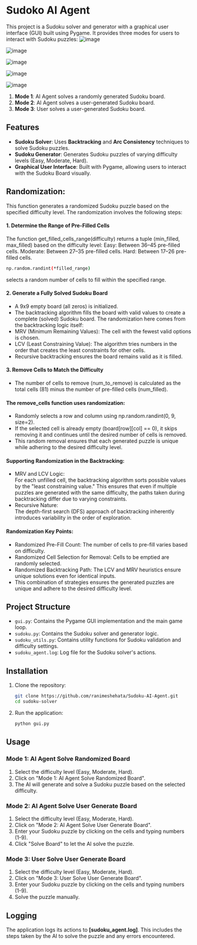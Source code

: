 # Sudoko AI Agent

This project is a Sudoku solver and generator with a graphical user interface (GUI) built using Pygame. It provides three modes for users to interact with Sudoku puzzles:
![image](https://github.com/user-attachments/assets/dd8eb676-c2a5-43cd-ab23-69f5285fd7e9)

![image](https://github.com/user-attachments/assets/c9822c3e-2b0d-46ac-8f69-fd179d31b63b)

![image](https://github.com/user-attachments/assets/602f3c64-b56d-4030-ba6e-f8df35305427)

![image](https://github.com/user-attachments/assets/fa66fd3b-af3f-4b69-ba1f-fcd2a0ebf455)

![image](https://github.com/user-attachments/assets/bafab339-4dbc-4542-98b8-3d76effc36e8)


1. **Mode 1**: AI Agent solves a randomly generated Sudoku board.
2. **Mode 2**: AI Agent solves a user-generated Sudoku board.
3. **Mode 3**: User solves a user-generated Sudoku board.

## Features

- **Sudoku Solver**: Uses **Backtracking** and **Arc Consistency** techniques to solve Sudoku puzzles.
- **Sudoku Generator**: Generates Sudoku puzzles of varying difficulty levels (Easy, Moderate, Hard).
- **Graphical User Interface**: Built with Pygame, allowing users to interact with the Sudoku Board visually.

## Randomization:

This function generates a randomized Sudoku puzzle based on the specified difficulty level. The randomization involves the following steps:

#### 1. Determine the Range of Pre-Filled Cells

The function get_filled_cells_range(difficulty) returns a tuple (min_filled, max_filled) based on the difficulty level:
Easy: Between 36–45 pre-filled cells.
Moderate: Between 27–35 pre-filled cells.
Hard: Between 17–26 pre-filled cells.
 ```sh
np.random.randint(*filled_range) 
```
selects a random number of cells to fill within the specified range.

#### 2. Generate a Fully Solved Sudoku Board

- A 9x9 empty board (all zeros) is initialized. <br>
- The backtracking algorithm fills the board with valid values to create a complete (solved) Sudoku board. The randomization here comes from the backtracking logic itself: <br>
- MRV (Minimum Remaining Values): The cell with the fewest valid options is chosen. <br>
- LCV (Least Constraining Value): The algorithm tries numbers in the order that creates the least constraints for other cells. <br>
- Recursive backtracking ensures the board remains valid as it is filled.

#### 3. Remove Cells to Match the Difficulty

- The number of cells to remove (num_to_remove) is calculated as the total cells (81) minus the number of pre-filled cells (num_filled).
#### The remove_cells function uses randomization:

- Randomly selects a row and column using np.random.randint(0, 9, size=2). <br>
- If the selected cell is already empty (board[row][col] == 0), it skips removing it and continues until the desired number of cells is removed. <br>
- This random removal ensures that each generated puzzle is unique while adhering to the desired difficulty level.
#### Supporting Randomization in the Backtracking:
- MRV and LCV Logic: <br>
For each unfilled cell, the backtracking algorithm sorts possible values by the "least constraining value." This ensures that even if multiple puzzles are generated with the same difficulty, the paths taken during backtracking differ due to varying constraints.<br>
- Recursive Nature: <br>
The depth-first search (DFS) approach of backtracking inherently introduces variability in the order of exploration.


#### Randomization Key Points:
- Randomized Pre-Fill Count: The number of cells to pre-fill varies based on difficulty. <br>
- Randomized Cell Selection for Removal: Cells to be emptied are randomly selected. <br>
- Randomized Backtracking Path: The LCV and MRV heuristics ensure unique solutions even for identical inputs. <br>
- This combination of strategies ensures the generated puzzles are unique and adhere to the desired difficulty level.


## Project Structure

- `gui.py`: Contains the Pygame GUI implementation and the main game loop.
- `sudoku.py`: Contains the Sudoku solver and generator logic.
- `sudoku_utils.py`: Contains utility functions for Sudoku validation and difficulty settings.
- `sudoku_agent.log`: Log file for the Sudoku solver's actions.

## Installation

1. Clone the repository:
    ```sh
    git clone https://github.com/ranimeshehata/Sudoku-AI-Agent.git
    cd sudoku-solver
    ```
2. Run the application:
    ```sh
    python gui.py
    ```

## Usage

### Mode 1: AI Agent Solve Randomized Board

1. Select the difficulty level (Easy, Moderate, Hard).
2. Click on "Mode 1: AI Agent Solve Randomized Board".
3. The AI will generate and solve a Sudoku puzzle based on the selected difficulty.

### Mode 2: AI Agent Solve User Generate Board

1. Select the difficulty level (Easy, Moderate, Hard).
2. Click on "Mode 2: AI Agent Solve User Generate Board".
3. Enter your Sudoku puzzle by clicking on the cells and typing numbers (1-9).
4. Click "Solve Board" to let the AI solve the puzzle.

### Mode 3: User Solve User Generate Board

1. Select the difficulty level (Easy, Moderate, Hard).
2. Click on "Mode 3: User Solve User Generate Board".
3. Enter your Sudoku puzzle by clicking on the cells and typing numbers (1-9).
4. Solve the puzzle manually.

## Logging

The application logs its actions to **[sudoku_agent.log]**. This includes the steps taken by the AI to solve the puzzle and any errors encountered.

